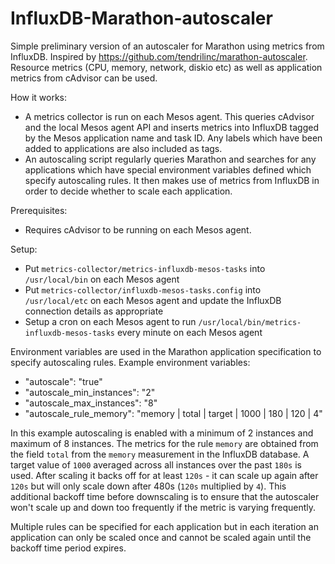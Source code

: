 # InfluxDB-Marathon-autoscaler
Simple preliminary version of an autoscaler for Marathon using metrics from InfluxDB. Inspired by https://github.com/tendrilinc/marathon-autoscaler.
Resource metrics (CPU, memory, network, diskio etc) as well as application metrics from cAdvisor can be used.

How it works:
* A metrics collector is run on each Mesos agent. This queries cAdvisor and the local Mesos agent API and inserts metrics into InfluxDB tagged by the Mesos application name and task ID. Any labels which have been added to applications are also included as tags.
* An autoscaling script regularly queries Marathon and searches for any applications which have special environment variables defined which specify autoscaling rules. It then makes use of metrics from InfluxDB in order to decide whether to scale each application.

Prerequisites:
* Requires cAdvisor to be running on each Mesos agent.

Setup:
* Put `metrics-collector/metrics-influxdb-mesos-tasks` into `/usr/local/bin` on each Mesos agent
* Put `metrics-collector/influxdb-mesos-tasks.config` into `/usr/local/etc` on each Mesos agent and update the InfluxDB connection details as appropriate
* Setup a cron on each Mesos agent to run `/usr/local/bin/metrics-influxdb-mesos-tasks` every minute on each Mesos agent

Environment variables are used in the Marathon application specification to specify autoscaling rules. Example environment variables:
* "autoscale": "true"
* "autoscale_min_instances": "2"
* "autoscale_max_instances": "8"
* "autoscale_rule_memory": "memory | total | target | 1000 | 180 | 120 | 4"

In this example autoscaling is enabled with a minimum of 2 instances and maximum of 8 instances.
The metrics for the rule `memory` are obtained from the field `total` from the `memory` measurement in the InfluxDB database.
A target value of `1000` averaged across all instances over the past `180s` is used. After scaling it backs off for at least `120s` - it can scale up again after `120s` but will only scale down after 480s (`120s` multiplied by `4`). This additional backoff time before downscaling is to ensure that the autoscaler won't scale up and down too frequently if the metric is varying frequently.

Multiple rules can be specified for each application but in each iteration an application can only be scaled once and cannot be scaled again until the backoff time period expires.
